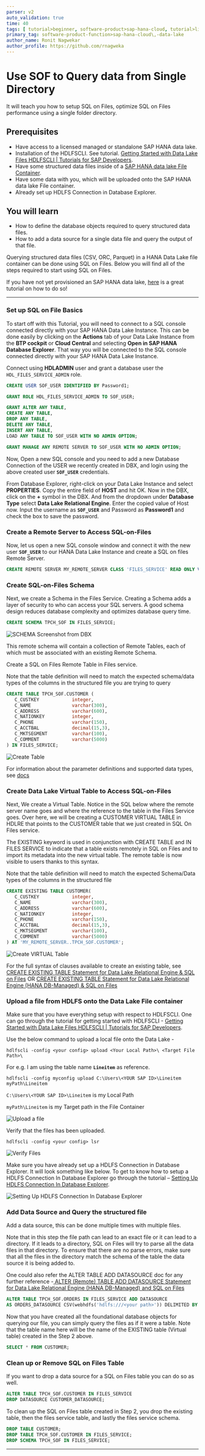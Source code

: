 ```yaml
---
parser: v2
auto_validation: true
time: 40
tags: [ tutorial>beginner, software-product>sap-hana-cloud, tutorial>license]
primary_tag: software-product-function>sap-hana-cloud\,-data-lake
author_name: Ronit Nagwekar
author_profile: https://github.com/rnagweka
---
```


# Use SOF to Query data from Single Directory
<!-- description --> It will teach you how to setup SQL on Files, optimize SQL on Files performance using a single folder directory.

## Prerequisites
- Have access to a licensed managed or standalone SAP HANA data lake.
-	Installation of the HDLFSCLI. See tutorial. [Getting Started with Data Lake Files HDLFSCLI | Tutorials for SAP Developers](data-lake-file-containers-hdlfscli).
-	Have some structured data files inside of a [SAP HANA data lake File Container](https://help.sap.com/docs/HANA_CLOUD_ALIBABA_CLOUD/683a53aec4fc408783bbb2dd8e47afeb/f4eae33ffb7a44f7af823ee6b70e3598.).
-	Have some data with you, which will be uploaded onto the SAP HANA data lake File container.
-	Already set up HDLFS Connection in Database Explorer.


## You will learn
 -	How to define the database objects required to query structured data files.
 -	How to add a data source for a single data file and query the output of that file.


 Querying structured data files (CSV, ORC, Parquet) in a HANA Data Lake file container can be done using SQL on Files. Below you will find all of the steps required to start using SQL on Files.

 If you have not yet provisioned an SAP HANA data lake, [here](hana-cloud-hdl-getting-started-1.) is a great tutorial on how to do so!

---

### Set up SQL on File Basics


To start off with this Tutorial, you will need to connect to a SQL console connected directly with your SAP HANA Data Lake Instance. This can be done easily by clicking on the **Actions** tab of your Data Lake Instance from the **BTP cockpit** or **Cloud Central** and selecting **Open in SAP HANA Database Explorer**. That way you will be connected to the SQL console connected directly with your SAP HANA Data Lake Instance.

Connect using **HDLADMIN** user and grant a database user the `HDL_FILES_SERVICE_ADMIN` role.

```SQL
CREATE USER SOF_USER IDENTIFIED BY Password1;

GRANT ROLE HDL_FILES_SERVICE_ADMIN TO SOF_USER;

GRANT ALTER ANY TABLE,
CREATE ANY TABLE,
DROP ANY TABLE,
DELETE ANY TABLE,
INSERT ANY TABLE,
LOAD ANY TABLE TO SOF_USER WITH NO ADMIN OPTION;

GRANT MANAGE ANY REMOTE SERVER TO SOF_USER WITH NO ADMIN OPTION;
```

Now, Open a new SQL console and you need to add a new Database Connection of the USER we recently created in DBX, and login using the above created user **`SOF_USER`** credentials.


From Database Explorer, right-click on your Data Lake Instance and select **PROPERTIES**. Copy the entire field of **HOST** and hit OK. Now in the DBX, click on the **+** symbol in the DBX. And from the dropdown under **Database Type** select **Data Lake Relational Engine**.  Enter the copied value of Host now. Input the username as **`SOF_USER`** and Password as **Password1** and check the box to save the password.


### Create a Remote Server to Access SQL-on-Files


Now, let us open a new SQL console window and connect it with the new user **`SOF_USER`** to our HANA Data Lake Instance and create a SQL on files Remote Server.

```SQL
CREATE REMOTE SERVER MY_REMOTE_SERVER CLASS 'FILES_SERVICE' READ ONLY VALUE 'ON';
```



### Create SQL-on-Files Schema


Next, we create a Schema in the Files Service. Creating a Schema adds a layer of security to who can access your SQL servers. A good schema design reduces database complexity and optimizes database query time.

```SQL
CREATE SCHEMA TPCH_SOF IN FILES_SERVICE;
```
![SCHEMA Screenshot from DBX](image-4.png)

This remote schema will contain a collection of Remote Tables, each of which must be associated with an existing Remote Schema.

Create a SQL on Files Remote Table in Files service.

Note that the table definition will need to match the expected schema/data types of the columns in the structured file you are trying to query 	

```SQL
CREATE TABLE TPCH_SOF.CUSTOMER (
   C_CUSTKEY            integer,                       
   C_NAME               varchar(300),                 
   C_ADDRESS            varchar(600),             
   C_NATIONKEY          integer,                      
   C_PHONE              varchar(150),                
   C_ACCTBAL            decimal(15,3),             
   C_MKTSEGMENT         varchar(100),         
   C_COMMENT            varchar(5000)                   
) IN FILES_SERVICE;
```
![Create Table](image-5.png)

For information about the parameter definitions and supported data types, see [docs](https://help.sap.com/docs/SAP_HANA_DATA_LAKE/a898e08b84f21015969fa437e89860c8/24e694b566814ad285cb32fe3e5d3928.html?version=2022_1_QRC)



### Create Data Lake Virtual Table to Access SQL-on-Files


Next, We create a Virtual Table. Notice in the SQL below where the remote server name goes and where the reference to the table in the Files Service goes. Over here, we will be creating a CUSTOMER VIRTUAL TABLE in HDLRE that points to the CUSTOMER table that we just created in SQL On Files service.

The EXISTING keyword is used in conjunction with CREATE TABLE and IN FILES SERVICE to indicate that a table exists remotely in SQL on Files and to import its metadata into the new virtual table. The remote table is now visible to users thanks to this syntax.

Note that the table definition will need to match the expected Schema/Data types of the columns in the structured file

```SQL
CREATE EXISTING TABLE CUSTOMER(
   C_CUSTKEY            integer,                        
   C_NAME               varchar(300),                  
   C_ADDRESS            varchar(600),               
   C_NATIONKEY          integer,                       
   C_PHONE              varchar(150),               
   C_ACCTBAL            decimal(15,3),              
   C_MKTSEGMENT         varchar(100),           
   C_COMMENT            varchar(5000)                   
) AT 'MY_REMOTE_SERVER..TPCH_SOF.CUSTOMER';
```

![Create VIRTUAL Table](image-6.png)

For the full syntax of clauses available to create an existing table, see [CREATE EXISTING TABLE Statement for Data Lake Relational Engine & SQL on Files](https://help.sap.com/docs/SAP_HANA_DATA_LAKE/19b3964099384f178ad08f2d348232a9/8bfd6bbf659b4c9ea03236eb2767ec80.html?version=2022_1_QRC) OR [CREATE EXISTING TABLE Statement for Data Lake Relational Engine (HANA DB-Managed) & SQL on Files](https://help.sap.com/docs/SAP_HANA_DATA_LAKE/a898e08b84f21015969fa437e89860c8/569aa95237b54d28883feeceef487e21.html?version=2022_1_QRC)



### Upload a file from HDLFS onto the Data Lake File container


Make sure that you have everything setup with respect to HDLFSCLI. One can go through the tutorial for getting started with HDLFSCLI - [Getting Started with Data Lake Files HDLFSCLI | Tutorials for SAP Developers](data-lake-file-containers-hdlfscli.).

Use the below command to upload a local file onto the Data Lake -

`hdlfscli -config <your config> upload <Your Local Path>\ <Target File Path>\`

For e.g. I am using the table name **`Lineitem`** as reference.

`hdlfscli -config myconfig upload C:\Users\<YOUR SAP ID>\Lineitem myPath\Lineitem`

`C:\Users\<YOUR SAP ID>\Lineitem` is my Local Path

`myPath\Lineitem` is my Target path in the File Container

![Upload a file](image-1.png)

Verify that the files has been uploaded.

`hdlfscli -config <your config> lsr`

![Verify Files](image-2.png)

Make sure you have already set up a HDLFS Connection in Database Explorer. It will look something like below. To get to know how to setup a HDLFS Connection In Database Explorer go through the tutorial – [Setting Up HDLFS Connection In Database Explorer](data-lake-hdlfs-dbx-connection.).

![Setting Up HDLFS Connection In Database Explorer](image-3.png)


### Add Data Source and Query the structured file


Add a data source, this can be done multiple times with multiple files.

Note that in this step the file path can lead to an exact file or it can lead to a directory. If it leads to a directory, SQL on Files will try to parse all the data files in that directory. To ensure that there are no parse errors, make sure that all the files in the directory match the schema of the table the data source it is being added to.

One could also refer the ALTER TABLE ADD DATASOURCE doc for any further reference -[ ALTER (Remote) TABLE ADD DATASOURCE Statement for Data Lake Relational Engine (HANA DB-Managed) and SQL on Files](https://help.sap.com/docs/SAP_HANA_DATA_LAKE/a898e08b84f21015969fa437e89860c8/e6e7243b09c34d48adf387e96f43c014.html?q=ADD%20DATASOURCE)


```SQL
ALTER TABLE TPCH_SOF.ORDERS IN FILES_SERVICE ADD DATASOURCE
AS ORDERS_DATASOURCE CSV(webhdfs('hdlfs:///<your path>')) DELIMITED BY ',' ENCODING 'utf-8' SKIP 1;
```

Now that you have created all the foundational database objects for querying our file, you can simply query the files as if it were a table.
Note that the table name here will be the name of the EXISTING table (Virtual table) created in the Step 2 above.

```SQL
SELECT * FROM CUSTOMER;
```


### Clean up or Remove SQL on Files Table


If you want to drop a data source for a SQL on Files table you can do so as well.

```SQL
ALTER TABLE TPCH_SOF.CUSTOMER IN FILES_SERVICE
DROP DATASOURCE CUSTOMER_DATASOURCE;
```

To clean up the SQL on Files table created in Step 2, you drop the existing table, then the files service table, and lastly the files service schema.

```SQL
DROP TABLE CUSTOMER;
DROP TABLE TPCH_SOF.CUSTOMER IN FILES_SERVICE;
DROP SCHEMA TPCH_SOF IN FILES_SERVICE;
```





---
